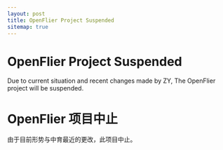 ```yaml
---
layout: post
title: OpenFlier Project Suspended
sitemap: true
---
```

# OpenFlier Project Suspended
Due to current situation and recent changes made by ZY, The OpenFlier project will be suspended.  
# OpenFlier 项目中止
由于目前形势与中育最近的更改，此项目中止。